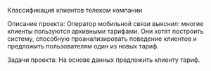 Классификация клиентов телеком компании

Описание проекта: 
Оператор мобильной связи выяснил: многие клиенты пользуются архивными тарифами. Они хотят построить систему, способную проанализировать поведение клиентов и предложить пользователям один из новых тариф.

Задачи проекта:
На основе данных предложить клиенту тариф.
